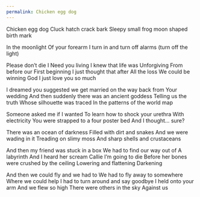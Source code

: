```yaml
---
permalink: Chicken egg dog
---
```

Chicken egg dog 
Cluck hatch crack bark 
Sleepy small frog
moon shaped birth mark 

In the moonlight 
Of your forearm 
I turn in and 
turn off alarms 
(turn off the light) 


Please don’t die I 
Need you living 
I knew that life was 
Unforgiving 
From before our 
First beginning 
I just thought that after 
All the loss 
We could be winning 
God I just love you so much 


I dreamed you suggested 
we get married on the way back from 
Your wedding 
And  then suddenly there was an ancient goddess 
Telling us the truth 
Whose silhouette was traced 
In the patterns of the world map 

Someone asked me if I wanted 
To learn how to shock your urethra 
With electricity 
You were strapped to a four poster bed 
And I thought… sure? 

There was an ocean of darkness 
Filled with dirt and  snakes 
And we were wading in it 
Treading on slimy moss 
And sharp shells and crustaceans 

And then my friend was stuck in a box 
We had to find our way out of 
A labyrinth 
And I heard her scream 
Callie I’m going to die 
Before her bones were crushed by the ceiling 
Lowering and flattening 
Darkening 

And then we could fly 
and we had to 
We had to fly away to somewhere 
Where we could help 
I had to turn around and say goodbye 
I held onto your arm 
And we flew so high 
There were others in the sky 
Against us